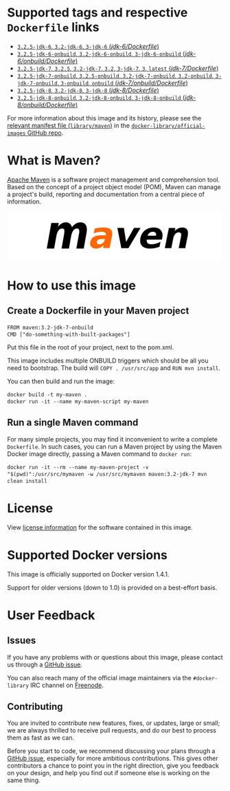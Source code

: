 # Supported tags and respective `Dockerfile` links

- [`3.2.5-jdk-6`, `3.2-jdk-6`, `3-jdk-6` (*jdk-6/Dockerfile*)](https://github.com/carlossg/docker-maven/blob/84b934b2349c83b4ebda7f668b71ba53e60e9c83/jdk-6/Dockerfile)
- [`3.2.5-jdk-6-onbuild`, `3.2-jdk-6-onbuild`, `3-jdk-6-onbuild` (*jdk-6/onbuild/Dockerfile*)](https://github.com/carlossg/docker-maven/blob/b022df671b603a9100ed9e75803ae32f753826a4/jdk-6/onbuild/Dockerfile)
- [`3.2.5-jdk-7`, `3.2.5`, `3.2-jdk-7`, `3.2`, `3-jdk-7`, `3`, `latest` (*jdk-7/Dockerfile*)](https://github.com/carlossg/docker-maven/blob/84b934b2349c83b4ebda7f668b71ba53e60e9c83/jdk-7/Dockerfile)
- [`3.2.5-jdk-7-onbuild`, `3.2.5-onbuild`, `3.2-jdk-7-onbuild`, `3.2-onbuild`, `3-jdk-7-onbuild`, `3-onbuild`, `onbuild` (*jdk-7/onbuild/Dockerfile*)](https://github.com/carlossg/docker-maven/blob/b022df671b603a9100ed9e75803ae32f753826a4/jdk-7/onbuild/Dockerfile)
- [`3.2.5-jdk-8`, `3.2-jdk-8`, `3-jdk-8` (*jdk-8/Dockerfile*)](https://github.com/carlossg/docker-maven/blob/84b934b2349c83b4ebda7f668b71ba53e60e9c83/jdk-8/Dockerfile)
- [`3.2.5-jdk-8-onbuild`, `3.2-jdk-8-onbuild`, `3-jdk-8-onbuild` (*jdk-8/onbuild/Dockerfile*)](https://github.com/carlossg/docker-maven/blob/b022df671b603a9100ed9e75803ae32f753826a4/jdk-8/onbuild/Dockerfile)

For more information about this image and its history, please see the [relevant
manifest file
(`library/maven`)](https://github.com/docker-library/official-images/blob/master/library/maven)
in the [`docker-library/official-images` GitHub
repo](https://github.com/docker-library/official-images).

# What is Maven?

[Apache Maven](http://maven.apache.org) is a software project management and
comprehension tool.
Based on the concept of a project object model (POM),
Maven can manage a project's build,
reporting and documentation from a central piece of information.

![logo](https://raw.githubusercontent.com/docker-library/docs/master/maven/logo.png)

# How to use this image

## Create a Dockerfile in your Maven project

    FROM maven:3.2-jdk-7-onbuild
    CMD ["do-something-with-built-packages"]

Put this file in the root of your project, next to the pom.xml.

This image includes multiple ONBUILD triggers which should be all you need to
bootstrap.
The build will `COPY . /usr/src/app` and `RUN mvn install`.

You can then build and run the image:

    docker build -t my-maven .
    docker run -it --name my-maven-script my-maven


## Run a single Maven command

For many simple projects, you may find it inconvenient to write a complete
`Dockerfile`.
In such cases, you can run a Maven project by using the Maven Docker image
directly, passing a Maven command to `docker run`:

    docker run -it --rm --name my-maven-project -v "$(pwd)":/usr/src/mymaven -w /usr/src/mymaven maven:3.2-jdk-7 mvn clean install

# License

View [license information](https://www.apache.org/licenses/) for the software
contained in this image.

# Supported Docker versions

This image is officially supported on Docker version 1.4.1.

Support for older versions (down to 1.0) is provided on a best-effort basis.

# User Feedback

## Issues

If you have any problems with or questions about this image, please contact us
 through a [GitHub issue](https://github.com/carlossg/docker-maven/issues).

You can also reach many of the official image maintainers via the
`#docker-library` IRC channel on [Freenode](https://freenode.net).

## Contributing

You are invited to contribute new features, fixes, or updates, large or small;
we are always thrilled to receive pull requests, and do our best to process them
as fast as we can.

Before you start to code, we recommend discussing your plans 
through a [GitHub issue](https://github.com/carlossg/docker-maven/issues), especially for more ambitious
contributions. This gives other contributors a chance to point you in the right
direction, give you feedback on your design, and help you find out if someone
else is working on the same thing.
